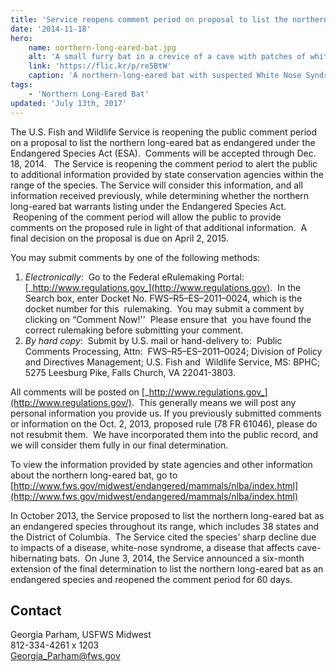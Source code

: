 ```yaml
---
title: 'Service reopens comment period on proposal to list the northern long-eared bat as endangered'
date: '2014-11-18'
hero:
    name: northern-long-eared-bat.jpg
    alt: 'A small furry bat in a crevice of a cave with patches of white fungus on its face and shoulder.'
    link: 'https://flic.kr/p/re5BtW'
    caption: 'A northern-long-eared bat with suspected White Nose Syndrome. Photo by Steve Taylor, University of Illinois.'
tags:
    - 'Northern Long-Eared Bat'
updated: 'July 13th, 2017'
---
```


The U.S. Fish and Wildlife Service is reopening the public comment period on a proposal to list the northern long-eared bat as endangered under the Endangered Species Act (ESA).  Comments will be accepted through Dec. 18, 2014.  
The Service is reopening the comment period to alert the public to additional information provided by state conservation agencies within the range of the species. The Service will consider this information, and all information received previously, while determining whether the northern long-eared bat warrants listing under the Endangered Species Act.  Reopening of the comment period will allow the public to provide comments on the proposed rule in light of that additional information.  A final decision on the proposal is due on April 2, 2015.

You may submit comments by one of the following methods:

1. _Electronically_:  Go to the Federal eRulemaking Portal: [_http://www.regulations.gov_](http://www.regulations.gov).  In the Search box, enter Docket No. FWS–R5–ES–2011–0024, which is the docket number for this  rulemaking.  You may submit a comment by clicking on “Comment Now!''  Please ensure that  you have found the correct rulemaking before submitting your comment.
2. _By hard copy_:  Submit by U.S. mail or hand-delivery to:  Public Comments Processing, Attn:  FWS–R5–ES–2011–0024; Division of Policy and Directives Management; U.S. Fish and  Wildlife Service, MS: BPHC; 5275 Leesburg Pike, Falls Church, VA 22041-3803.

All comments will be posted on [_http://www.regulations.gov_](http://www.regulations.gov/).  This generally means we will post any personal information you provide us. If you previously submitted comments or information on the Oct. 2, 2013, proposed rule (78 FR 61046), please do not resubmit them.  We have incorporated them into the public record, and we will consider them fully in our final determination.  

To view the information provided by state agencies and other information about the northern long-eared bat, go to [http://www.fws.gov/midwest/endangered/mammals/nlba/index.html](http://www.fws.gov/midwest/endangered/mammals/nlba/index.html)

In October 2013, the Service proposed to list the northern long-eared bat as an endangered species throughout its range, which includes 38 states and the District of Columbia.  The Service cited the species’ sharp decline due to impacts of a disease, white-nose syndrome, a disease that affects cave-hibernating bats.  On June 3, 2014, the Service announced a six-month extension of the final determination to list the northern long-eared bat as an endangered species and reopened the comment period for 60 days.

## Contact

Georgia Parham, USFWS Midwest  
812-334-4261 x 1203  
[Georgia_Parham@fws.gov](mailto:Georgia_Parham@fws.gov)
